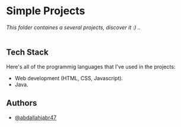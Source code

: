 # Simple Projects

_This folder containes a several projects, discover it :) .._
<br><br>


## Tech Stack

Here's all of the programmig languages that I've used in the projects:

- Web development (HTML, CSS, Javascript).
- Java.


## Authors

- [@abdallahjabr47](https://www.github.com/abdallahjabr47)
